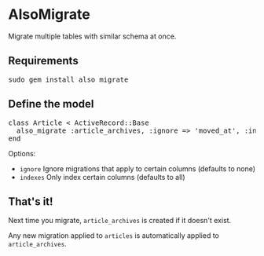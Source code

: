 AlsoMigrate
===========

Migrate multiple tables with similar schema at once.

Requirements
------------

<pre>
sudo gem install also_migrate
</pre>

Define the model
----------------

<pre>
class Article &lt; ActiveRecord::Base
  also_migrate :article_archives, :ignore => 'moved_at', :indexes => 'id'
end
</pre>

Options:

* <code>ignore</code> Ignore migrations that apply to certain columns (defaults to none)
* <code>indexes</code> Only index certain columns (defaults to all)

That's it!
----------

Next time you migrate, <code>article_archives</code> is created if it doesn't exist.

Any new migration applied to <code>articles</code> is automatically applied to <code>article_archives</code>.